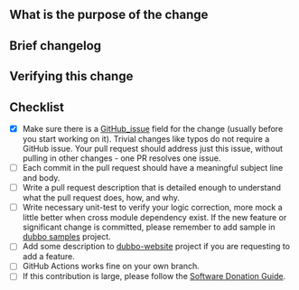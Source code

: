 ## What is the purpose of the change



## Brief changelog


## Verifying this change


<!-- Follow this checklist to help us incorporate your contribution quickly and easily: -->

## Checklist
- [x] Make sure there is a [GitHub_issue](https://github.com/apache/dubbo/issues) field for the change (usually before you start working on it). Trivial changes like typos do not require a GitHub issue. Your pull request should address just this issue, without pulling in other changes - one PR resolves one issue.
- [ ] Each commit in the pull request should have a meaningful subject line and body.
- [ ] Write a pull request description that is detailed enough to understand what the pull request does, how, and why.
- [ ] Write necessary unit-test to verify your logic correction, more mock a little better when cross module dependency exist. If the new feature or significant change is committed, please remember to add sample in [dubbo samples](https://github.com/apache/dubbo-samples) project.
- [ ] Add some description to [dubbo-website](https://github.com/apache/dubbo-website) project if you are requesting to add a feature.
- [ ] GitHub Actions works fine on your own branch.
- [ ] If this contribution is large, please follow the [Software Donation Guide](https://github.com/apache/dubbo/wiki/Software-donation-guide).
